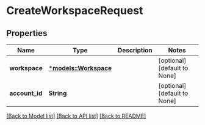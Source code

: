 # CreateWorkspaceRequest

## Properties
Name | Type | Description | Notes
------------ | ------------- | ------------- | -------------
**workspace** | [***models::Workspace**](Workspace.md) |  | [optional] [default to None]
**account_id** | **String** |  | [optional] [default to None]

[[Back to Model list]](../README.md#documentation-for-models) [[Back to API list]](../README.md#documentation-for-api-endpoints) [[Back to README]](../README.md)


